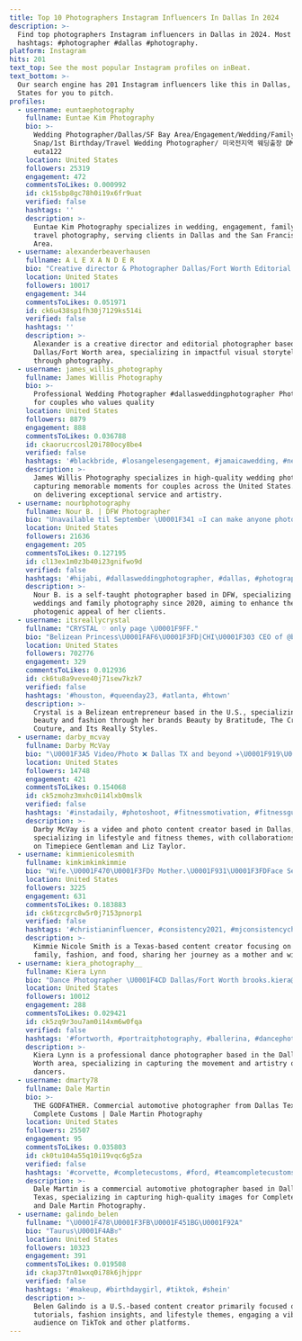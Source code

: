 ```yaml
---
title: Top 10 Photographers Instagram Influencers In Dallas In 2024
description: >-
  Find top photographers Instagram influencers in Dallas in 2024. Most popular
  hashtags: #photographer #dallas #photography.
platform: Instagram
hits: 201
text_top: See the most popular Instagram profiles on inBeat.
text_bottom: >-
  Our search engine has 201 Instagram influencers like this in Dallas, United
  States for you to pitch.
profiles:
  - username: euntaephotography
    fullname: Euntae Kim Photography
    bio: >-
      Wedding Photographer/Dallas/SF Bay Area/Engagement/Wedding/Family/Home
      Snap/1st Birthday/Travel Wedding Photographer/ 미국전지역 웨딩출장 DM or 카톡문의:
      euta122
    location: United States
    followers: 25319
    engagement: 472
    commentsToLikes: 0.000992
    id: ck15sbp8gc78h0i19x6fr9uat
    verified: false
    hashtags: ''
    description: >-
      Euntae Kim Photography specializes in wedding, engagement, family, and
      travel photography, serving clients in Dallas and the San Francisco Bay
      Area.
  - username: alexanderbeaverhausen
    fullname: A L E X A N D E R
    bio: "Creative director & Photographer Dallas/Fort Worth Editorial Photographer Email/Direct Message for bookings \U0001F4E9\U0001F4EC"
    location: United States
    followers: 10017
    engagement: 344
    commentsToLikes: 0.051971
    id: ck6u438sp1fh30j7129ks514i
    verified: false
    hashtags: ''
    description: >-
      Alexander is a creative director and editorial photographer based in the
      Dallas/Fort Worth area, specializing in impactful visual storytelling
      through photography.
  - username: james_willis_photography
    fullname: James Willis Photography
    bio: >-
      Professional Wedding Photographer #dallasweddingphotographer Photography
      for couples who values quality
    location: United States
    followers: 8879
    engagement: 888
    commentsToLikes: 0.036788
    id: ckaorucrcosl20i780ocy8be4
    verified: false
    hashtags: '#blackbride, #losangelesengagement, #jamaicawedding, #newjerseywedding'
    description: >-
      James Willis Photography specializes in high-quality wedding photography,
      capturing memorable moments for couples across the United States. Focused
      on delivering exceptional service and artistry.
  - username: nourbphotography
    fullname: Nour B. | DFW Photographer
    bio: "Unavailable til September \U0001F341 ▫️I can make anyone photogenic! ▫️Weddings | Families | More ▫️Est. 2020 - Self-Taught \U0001F4F8 ▫️Syrian mom of ✌\U0001F3FC\U0001F1F5\U0001F1F8 boys"
    location: United States
    followers: 21636
    engagement: 205
    commentsToLikes: 0.127195
    id: cl13ex1m0z3b40i23gnifwo9d
    verified: false
    hashtags: '#hijabi, #dallasweddingphotographer, #dallas, #photographer'
    description: >-
      Nour B. is a self-taught photographer based in DFW, specializing in
      weddings and family photography since 2020, aiming to enhance the
      photogenic appeal of her clients.
  - username: itsreallycrystal
    fullname: "CRYSTAL ♡ only page \U0001F9FF."
    bio: "Belizean Princess\U0001FAF6\U0001F3FD|CHI\U0001F303 CEO of @beautybybratitude @thecrystalcouture @itsreallystyles \U0001F451 Inquiries: Itsreallycrystalbookings@gmail.com"
    location: United States
    followers: 702776
    engagement: 329
    commentsToLikes: 0.012936
    id: ck6tu8a9veve40j71sew7kzk7
    verified: false
    hashtags: '#houston, #queenday23, #atlanta, #htown'
    description: >-
      Crystal is a Belizean entrepreneur based in the U.S., specializing in
      beauty and fashion through her brands Beauty by Bratitude, The Crystal
      Couture, and Its Really Styles.
  - username: darby_mcvay
    fullname: Darby McVay
    bio: "\U0001F3A5 Video/Photo ❌ Dallas TX and beyond ✈️\U0001F919\U0001F3FD \U0001F4F9 @timepiecegentleman \U0001F48D @lizztaylorr"
    location: United States
    followers: 14748
    engagement: 421
    commentsToLikes: 0.154068
    id: ck5zmohz3mxhc0i14lxb0mslk
    verified: false
    hashtags: '#instadaily, #photoshoot, #fitnessmotivation, #fitnessgurls'
    description: >-
      Darby McVay is a video and photo content creator based in Dallas,
      specializing in lifestyle and fitness themes, with collaborations featured
      on Timepiece Gentleman and Liz Taylor.
  - username: kimmienicolesmith
    fullname: kimkimkimkimmie
    bio: "Wife.\U0001F470\U0001F3FD‍♀️ Mother.\U0001F931\U0001F3FDFace Server. \U0001F481\U0001F3FD‍♀️ ⛪️ Mark 9:23.\U0001F4CDTexas Faith•Family•Fashion•Food “God meets us where we are.” ✨AuntieMomma- kimmie; the woman \U0001F447\U0001F3FD"
    location: United States
    followers: 3225
    engagement: 631
    commentsToLikes: 0.183883
    id: ck6tzcgrc8w5r0j7153pnorp1
    verified: false
    hashtags: '#christianinfluencer, #consistency2021, #mjconsistencychallenge, #reels'
    description: >-
      Kimmie Nicole Smith is a Texas-based content creator focusing on faith,
      family, fashion, and food, sharing her journey as a mother and wife.
  - username: kiera_photography__
    fullname: Kiera Lynn
    bio: "Dance Photographer \U0001F4CD Dallas/Fort Worth brooks.kiera@gmail.com Book through my website or DM/email me!"
    location: United States
    followers: 10012
    engagement: 288
    commentsToLikes: 0.029421
    id: ck5zq9r3ou7am0i14xm6w0fqa
    verified: false
    hashtags: '#fortworth, #portraitphotography, #ballerina, #dancephotographer'
    description: >-
      Kiera Lynn is a professional dance photographer based in the Dallas/Fort
      Worth area, specializing in capturing the movement and artistry of
      dancers.
  - username: dmarty78
    fullname: Dale Martin
    bio: >-
      THE GODFATHER. Commercial automotive photographer from Dallas Texas |
      Complete Customs | Dale Martin Photography
    location: United States
    followers: 25507
    engagement: 95
    commentsToLikes: 0.035803
    id: ck0tu104a55q10i19vqc6g5za
    verified: false
    hashtags: '#corvette, #completecustoms, #ford, #teamcompletecustoms'
    description: >-
      Dale Martin is a commercial automotive photographer based in Dallas,
      Texas, specializing in capturing high-quality images for Complete Customs
      and Dale Martin Photography.
  - username: galindo_belen
    fullname: "\U0001F478\U0001F3FB\U0001F451BG\U0001F92A"
    bio: "Taurus\U0001F4AB♉️"
    location: United States
    followers: 10323
    engagement: 391
    commentsToLikes: 0.019508
    id: ckap37tn01wxq0i78k6jhjppr
    verified: false
    hashtags: '#makeup, #birthdaygirl, #tiktok, #shein'
    description: >-
      Belen Galindo is a U.S.-based content creator primarily focused on makeup
      tutorials, fashion insights, and lifestyle themes, engaging a vibrant
      audience on TikTok and other platforms.
---
```


